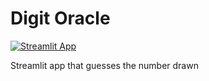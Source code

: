 # Digit Oracle

[![Streamlit App](https://static.streamlit.io/badges/streamlit_badge_black_white.svg)](https://number-oracle.streamlit.app)

Streamlit app that guesses the number drawn
